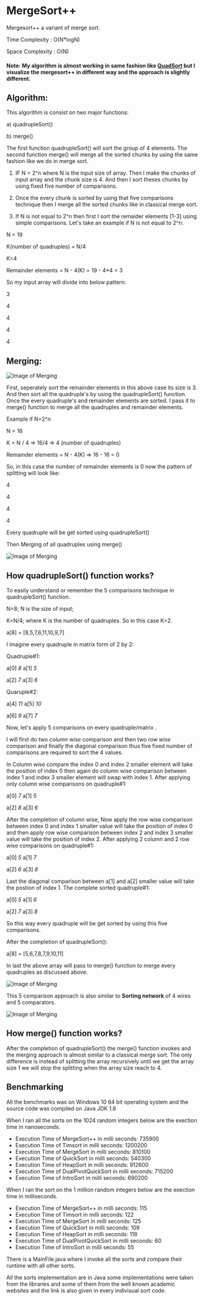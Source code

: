 # MergeSort++
Mergesort++ a variant of merge sort.

Time Complexity : O(N*logN)

Space Complexity : O(N)

#### Note: My algorithm is almost working in same fashion like [QuadSort](https://github.com/scandum/quadsort) but I visualize the mergesort++ in different way and the approach is slightly different.

Algorithm:
---------------

This algorithm is consist on two major functions:

a) quadrupleSort()

b) merge()

The first function quadrupleSort() will sort the group of 4 elements. The second function merge() will merge all the sorted chunks by using the same fashion like we do in merge sort.

1) IF N = 2^n where N is the input size of array. Then I make the chunks of input array and the chunk size is 4. And then I sort theses chunks by using fixed five number of comparisons.   

2) Once the every chunk is sorted by using that five comparisons technique then I merge all the sorted chunks like in classical merge sort.

3) If N is not equal to 2^n then first I sort the remaider elements [1-3] using simple comparisons.
Let's take an example if N is not equal to 2^n:

N = 19

K(number of quadruples) = N/4 

K=4

Remainder elements = N - 4(K) = 19 - 4*4 = 3

So my input array will divide into below pattern:


3

4

4

4

4

Merging:
----------


![Image of Merging](https://github.com/ameekkhan/ameeqsort/blob/master/Capture.PNG)




First, seperately sort the remainder elements in this above case its size is 3. And then sort all the quadruple's by using the quadrupleSort() function. Once the every quadruple's and remainder elements are sorted. I pass it to merge() function to merge all the quadruples and remainder elements.

Example if N=2^n

N = 16

K = N / 4 => 16/4 => 4 (number of quadruples)

Remainder elements = N - 4(K) => 16 - 16 = 0

So, in this case the number of remainder elements is 0 now the pattern of splitting will look like:

4

4

4

4


Every quadruple will be get sorted using quadrupleSort()

Then Merging of all quadruples using merge()


![Image of Merging](https://github.com/ameekkhan/ameeqsort/blob/master/Capture1.PNG)




How  quadrupleSort() function works?
----------------------------

To easily understand or remember the 5 comparisons technique in quadrupleSort() function. 

N=8; N is the size of input;

K=N/4; where K is the number of quadruples. So in this case K=2.

a[8] = [8,5,7,6,11,10,9,7]

I imagine every quadruple in matrix form of 2 by 2:

Quadruple#1:

a[0]  *8*      a[1]  *5*

a[2]  *7*      a[3]  *6*


Quaruple#2:

a[4]  *11*   a[5]  *10*	

a[6]  *9*    a[7]  *7*


Now, let's apply 5 comparisons on every quadruple/matrix .

I will first do two *column wise* comparison and then two *row wise* comparison and finally the diagonal comparison thus five fixed number of comparisons are required to sort the 4 values.

In Column wise compare the index 0 and index 2 smaller element will take the position of index 0 then again do column wise comparison between index 1 and index 3 smaller element will swap with index 1. After applying only column wise comparisons on quadruple#1: 

a[0]  *7*      a[1]  *5*

a[2]  *8*      a[3]  *6*

After the completion of column wise, Now apply the row wise comparison between index 0 and index 1 smaller value will take the position of index 0 and then apply row wise comparison between index 2 and index 3 smaller value will take the position of index 2. After applying 2 column and 2 row wise comparisons on quadruple#1: 

a[0]  *5*      a[1]  *7*

a[2]  *6*      a[3]  *8*


Last the diagonal comparison between a[1] and a[2] smaller value will take the postion of index 1. The complete sorted quadruple#1:

a[0]  *5*      a[1]  *6*

a[2]  *7*      a[3]  *8*

So this way every quadruple will be get sorted by using this five comparisons.

After the completion of quadrupleSort():

a[8] = [5,6,7,8,7,9,10,11]

In last the above array will pass to merge() function to merge every quadruples as discussed above.


![Image of Merging](https://github.com/ameekkhan/ameeqsort/blob/master/Capture2.PNG)



This 5 comparison approach is also similar to **Sorting network**  of 4 wires and 5 comparators.


![Image of Merging](https://github.com/ameekkhan/ameeqsort/blob/master/sorting_network.PNG)




How  merge() function works?
----------------------------

After the completion of quadrupleSort() the merge() function invokes and the merging approach is almost similar to a classical merge sort. The only difference is instead of splitting the array recursively until we get the array size 1 we will stop the splitting when the array size reach to 4.


Benchmarking
--------------

All the benchmarks was on Windows 10 64 bit operating system and the source code was compiled on Java JDK 1.8

When I ran all the sorts on the 1024 random integers below are the exection time in nanoseconds.

 - Execution Time of MergeSort++ in milli seconds: 735900
 - Execution Time of Timsort in milli seconds: 1200200
 - Execution Time of MergeSort in milli seconds: 810100
 - Execution Time of QuickSort in milli seconds: 540300
 - Execution Time of HeapSort in milli seconds: 912600
 - Execution Time of DualPivotQuickSort in milli seconds: 715200
 - Execution Time of IntroSort in milli seconds: 690200

When I ran the sort on the 1 million random integers below are the exection time in milliseconds.

 - Execution Time of MergeSort++ in milli seconds: 115
 - Execution Time of Timsort in milli seconds: 122
 - Execution Time of MergeSort in milli seconds: 125
 - Execution Time of QuickSort in milli seconds: 109
 - Execution Time of HeapSort in milli seconds: 118
 - Execution Time of DualPivotQuickSort in milli seconds: 60
 - Execution Time of IntroSort in milli seconds: 55

There is a MainFile.java where I invoke all the sorts and compare their runtime with all other sorts.

All the sorts implementation are in Java some implementations were taken from the libraries and some of them from the well known academic websites and the link is also given in every indivisual sort code.
